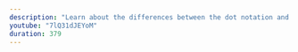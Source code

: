 ```yaml
---
description: "Learn about the differences between the dot notation and the bracket notation to access object properties. And when to use what?" 
youtube: "7lQ31dJEYoM" 
duration: 379 
---
```

